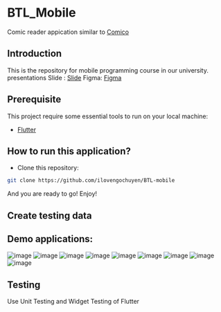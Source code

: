 # BTL_Mobile

Comic reader appication similar to [Comico](https://play.google.com/store/apps/details?id=com.toast.comico.vn&hl=vi&gl=US)

## Introduction

This is the repository for mobile programming course in our university.
presentations Slide : [Slide](https://www.canva.com/design/DAE6kHfydoI/ZjVFb097PXXwROySSYPzoA/edit?utm_content=DAE6kHfydoI&utm_campaign=designshare&utm_medium=link2&utm_source=sharebutton)
Figma: [Figma](https://www.figma.com/file/N1oE34VivCMHh7Mwal4UJo/Manga-ui-(Community)?node-id=0%3A1)

## Prerequisite

This project require some essential tools to run on your local machine:
- [Flutter](https://flutter.dev/) 


## How to run this application?

- Clone this repository:
``` bash
git clone https://github.com/ilovengochuyen/BTL-mobile
```


And you are ready to go!
Enjoy!

## Create testing data

## Demo applications:
![image](https://user-images.githubusercontent.com/63278123/169547304-e26c1f39-c024-437b-a68b-37c4fbe51976.png)
![image](https://user-images.githubusercontent.com/63278123/169547347-50037ac2-f254-4b67-857d-a5c54710a932.png)
![image](https://user-images.githubusercontent.com/63278123/169547388-4fdaab7a-5cba-44cb-b033-9f7ec97b2685.png)
![image](https://user-images.githubusercontent.com/63278123/169547462-cb8823b1-0ccd-4faa-917a-485a8063ff1b.png)
![image](https://user-images.githubusercontent.com/63278123/169547518-188fb0df-6664-4965-b971-31584de7399a.png)
![image](https://user-images.githubusercontent.com/63278123/169547643-48bb8bfd-693b-4c11-9d12-f8b86b6a985b.png)
![image](https://user-images.githubusercontent.com/63278123/169547684-874f7b4c-ec46-46f2-90c5-e91509c2692b.png)
![image](https://user-images.githubusercontent.com/63278123/169547759-abe264dd-39e3-4b57-b0eb-6a75e87e53fd.png)
![image](https://user-images.githubusercontent.com/63278123/169547809-ded05283-6a50-4031-ba01-8acaf63b3ed2.png)



## Testing
Use Unit Testing and Widget Testing of Flutter

